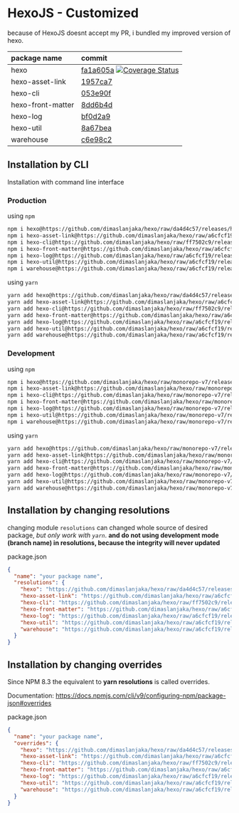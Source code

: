 # HexoJS - Customized
because of HexoJS doesnt accept my PR, i bundled my improved version of hexo.

| package name | commit |
| :--- | :--- | 
| hexo | [fa1a605a](https://github.com/dimaslanjaka/hexo/commit/fa1a605a)  [![Coverage Status](https://coveralls.io/repos/github/dimaslanjaka/hexo/badge.svg)](https://coveralls.io/github/dimaslanjaka/hexo) | 
| hexo-asset-link | [1957ca7](https://github.com/dimaslanjaka/hexo-asset-link/commit/1957ca7) | 
| hexo-cli | [053e90f](https://github.com/dimaslanjaka/hexo-cli/commit/053e90f) | 
| hexo-front-matter | [8dd6b4d](https://github.com/dimaslanjaka/hexo-front-matter/commit/8dd6b4d) | 
| hexo-log | [bf0d2a9](https://github.com/dimaslanjaka/hexo-log/commit/bf0d2a9) | 
| hexo-util | [8a67bea](https://github.com/dimaslanjaka/hexo-util/commit/8a67bea) | 
| warehouse | [c6e98c2](https://github.com/dimaslanjaka/warehouse/commit/c6e98c2) | 

## Installation by CLI
Installation with command line interface

### Production

using `npm`
```bash
npm i hexo@https://github.com/dimaslanjaka/hexo/raw/da4d4c57/releases/hexo.tgz
npm i hexo-asset-link@https://github.com/dimaslanjaka/hexo/raw/a6cfcf19/releases/hexo-asset-link.tgz
npm i hexo-cli@https://github.com/dimaslanjaka/hexo/raw/ff7502c9/releases/hexo-cli.tgz
npm i hexo-front-matter@https://github.com/dimaslanjaka/hexo/raw/a6cfcf19/releases/hexo-front-matter.tgz
npm i hexo-log@https://github.com/dimaslanjaka/hexo/raw/a6cfcf19/releases/hexo-log.tgz
npm i hexo-util@https://github.com/dimaslanjaka/hexo/raw/a6cfcf19/releases/hexo-util.tgz
npm i warehouse@https://github.com/dimaslanjaka/hexo/raw/a6cfcf19/releases/warehouse.tgz
```

using `yarn`
```bash
yarn add hexo@https://github.com/dimaslanjaka/hexo/raw/da4d4c57/releases/hexo.tgz
yarn add hexo-asset-link@https://github.com/dimaslanjaka/hexo/raw/a6cfcf19/releases/hexo-asset-link.tgz
yarn add hexo-cli@https://github.com/dimaslanjaka/hexo/raw/ff7502c9/releases/hexo-cli.tgz
yarn add hexo-front-matter@https://github.com/dimaslanjaka/hexo/raw/a6cfcf19/releases/hexo-front-matter.tgz
yarn add hexo-log@https://github.com/dimaslanjaka/hexo/raw/a6cfcf19/releases/hexo-log.tgz
yarn add hexo-util@https://github.com/dimaslanjaka/hexo/raw/a6cfcf19/releases/hexo-util.tgz
yarn add warehouse@https://github.com/dimaslanjaka/hexo/raw/a6cfcf19/releases/warehouse.tgz

```

### Development

using `npm`
```bash
npm i hexo@https://github.com/dimaslanjaka/hexo/raw/monorepo-v7/releases/hexo.tgz
npm i hexo-asset-link@https://github.com/dimaslanjaka/hexo/raw/monorepo-v7/releases/hexo-asset-link.tgz
npm i hexo-cli@https://github.com/dimaslanjaka/hexo/raw/monorepo-v7/releases/hexo-cli.tgz
npm i hexo-front-matter@https://github.com/dimaslanjaka/hexo/raw/monorepo-v7/releases/hexo-front-matter.tgz
npm i hexo-log@https://github.com/dimaslanjaka/hexo/raw/monorepo-v7/releases/hexo-log.tgz
npm i hexo-util@https://github.com/dimaslanjaka/hexo/raw/monorepo-v7/releases/hexo-util.tgz
npm i warehouse@https://github.com/dimaslanjaka/hexo/raw/monorepo-v7/releases/warehouse.tgz
```

using `yarn`
```bash
yarn add hexo@https://github.com/dimaslanjaka/hexo/raw/monorepo-v7/releases/hexo.tgz
yarn add hexo-asset-link@https://github.com/dimaslanjaka/hexo/raw/monorepo-v7/releases/hexo-asset-link.tgz
yarn add hexo-cli@https://github.com/dimaslanjaka/hexo/raw/monorepo-v7/releases/hexo-cli.tgz
yarn add hexo-front-matter@https://github.com/dimaslanjaka/hexo/raw/monorepo-v7/releases/hexo-front-matter.tgz
yarn add hexo-log@https://github.com/dimaslanjaka/hexo/raw/monorepo-v7/releases/hexo-log.tgz
yarn add hexo-util@https://github.com/dimaslanjaka/hexo/raw/monorepo-v7/releases/hexo-util.tgz
yarn add warehouse@https://github.com/dimaslanjaka/hexo/raw/monorepo-v7/releases/warehouse.tgz

```

## Installation by changing resolutions
changing module `resolutions` can changed whole source of desired package, _but only work with `yarn`_. **and do not using development mode (branch name) in resolutions, because the integrity will never updated**

package.json
```json
{
  "name": "your package name",
  "resolutions": {
    "hexo": "https://github.com/dimaslanjaka/hexo/raw/da4d4c57/releases/hexo.tgz",
    "hexo-asset-link": "https://github.com/dimaslanjaka/hexo/raw/a6cfcf19/releases/hexo-asset-link.tgz",
    "hexo-cli": "https://github.com/dimaslanjaka/hexo/raw/ff7502c9/releases/hexo-cli.tgz",
    "hexo-front-matter": "https://github.com/dimaslanjaka/hexo/raw/a6cfcf19/releases/hexo-front-matter.tgz",
    "hexo-log": "https://github.com/dimaslanjaka/hexo/raw/a6cfcf19/releases/hexo-log.tgz",
    "hexo-util": "https://github.com/dimaslanjaka/hexo/raw/a6cfcf19/releases/hexo-util.tgz",
    "warehouse": "https://github.com/dimaslanjaka/hexo/raw/a6cfcf19/releases/warehouse.tgz"
  }
}
```

## Installation by changing overrides

Since NPM 8.3 the equivalent to **yarn resolutions** is called overrides.

Documentation: https://docs.npmjs.com/cli/v9/configuring-npm/package-json#overrides

package.json
```json
{
  "name": "your package name",
  "overrides": {
    "hexo": "https://github.com/dimaslanjaka/hexo/raw/da4d4c57/releases/hexo.tgz",
    "hexo-asset-link": "https://github.com/dimaslanjaka/hexo/raw/a6cfcf19/releases/hexo-asset-link.tgz",
    "hexo-cli": "https://github.com/dimaslanjaka/hexo/raw/ff7502c9/releases/hexo-cli.tgz",
    "hexo-front-matter": "https://github.com/dimaslanjaka/hexo/raw/a6cfcf19/releases/hexo-front-matter.tgz",
    "hexo-log": "https://github.com/dimaslanjaka/hexo/raw/a6cfcf19/releases/hexo-log.tgz",
    "hexo-util": "https://github.com/dimaslanjaka/hexo/raw/a6cfcf19/releases/hexo-util.tgz",
    "warehouse": "https://github.com/dimaslanjaka/hexo/raw/a6cfcf19/releases/warehouse.tgz"
  }
}
```
